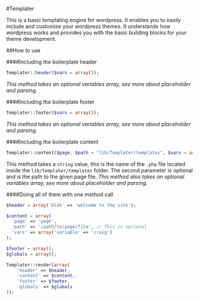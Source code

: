 #Templater

This is a basic templating engine for wordpress. It enables you to easily include and customise your wordpress themes. It understands how wordpress works and provides you with the basic building blocks for your theme development.

##How to use

####Including the boilerplate header
```php
Templater::header($vars = array());
```
_This method takes an optional variables array, see more about placeholder and parsing._

####Including the boilerplate footer
```php
Templater::footer($vars = array());
```
_This method takes an optional variables array, see more about placeholder and parsing._

####Including the boilerplate content
```php
Templater::content($page, $path = "lib/Templater/templates", $vars = array());
```
This method takes a `string` value, this is the name of the `.php` file located inside the `lib/Templater/templates` folder.
The second parameter is optional and is the path to the given page file.
_This method also takes an optional variables array, see more about placeholder and parsing._

####Doing all of them with one method call
```php
$header = array('blah' => 'welcome to the site');

$content = array(
  'page' => 'page',
  'path' => '/path/to/page/file', // This is optional
  'vars' => array('variable' => 'craig')
);

$footer = array();
$globals = array();

Templater::render(array(
	'header' => $header,
	'content' => $content,
	'footer' => $footer,
	'globals' => $globals
));
```
